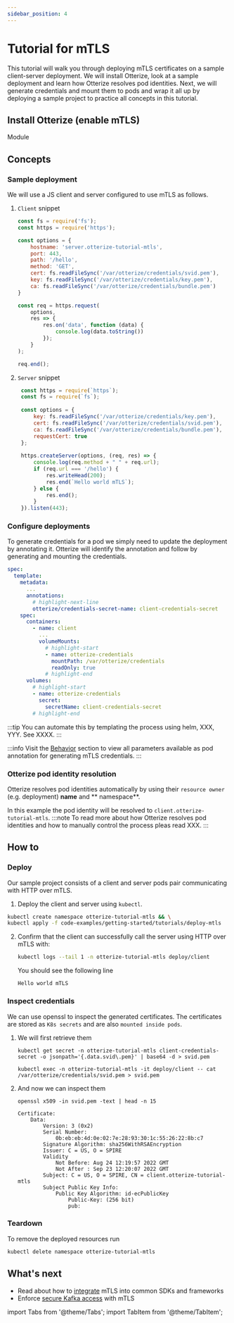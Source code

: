 ```yaml
---
sidebar_position: 4
---
```


# Tutorial for mTLS

This tutorial will walk you through deploying mTLS certificates on a sample client-server deployment.
We will install Otterize, look at a sample deployment and learn how Otterize resolves pod identities.
Next, we will generate credentials and mount them to pods
and wrap it all up by deploying a sample project to practice all concepts in this tutorial.

## Install Otterize (enable mTLS)

Module

## Concepts

### Sample deployment

We will use a JS client and server configured to use mTLS as follows.

1. `Client` snippet
    ```js
    const fs = require('fs');
    const https = require('https');
    
    const options = {
        hostname: 'server.otterize-tutorial-mtls',
        port: 443,
        path: '/hello',
        method: 'GET',
        cert: fs.readFileSync('/var/otterize/credentials/svid.pem'),
        key: fs.readFileSync('/var/otterize/credentials/key.pem'),
        ca: fs.readFileSync('/var/otterize/credentials/bundle.pem')
    }
    
    const req = https.request(
        options,
        res => {
            res.on('data', function (data) {
                console.log(data.toString())
            });
        }
    );
    
    req.end();
    ```
2. `Server` snippet
   ```js
    const https = require(`https`);
    const fs = require(`fs`);
    
    const options = {
        key: fs.readFileSync('/var/otterize/credentials/key.pem'),
        cert: fs.readFileSync('/var/otterize/credentials/svid.pem'),
        ca: fs.readFileSync('/var/otterize/credentials/bundle.pem'),
        requestCert: true
    };
    
    https.createServer(options, (req, res) => {
        console.log(req.method + " " + req.url);
        if (req.url === '/hello') {
            res.writeHead(200);
            res.end(`Hello world mTLS`);
        } else {
            res.end();
        }
    }).listen(443);
   ```

### Configure deployments

To generate credentials for a pod we simply need to update the deployment by annotating it. 
Otterize will identify the annotation and follow by generating and mounting the credentials.

```yaml
spec:
  template:
    metadata:
      ...
      annotations:
        # highlight-next-line
        otterize/credentials-secret-name: client-credentials-secret
    spec:
      containers:
        - name: client
          ...
          volumeMounts:
            # highlight-start
            - name: otterize-credentials
              mountPath: /var/otterize/credentials
              readOnly: true
            # highlight-end
      volumes:
        # highlight-start
        - name: otterize-credentials
          secret:
            secretName: client-credentials-secret
        # highlight-end
```

:::tip
You can automate this by templating the process using helm, XXX, YYY. See XXXX.
:::

:::info
Visit the [Behavior](/documentation/credential-operator/behavior) section to view all parameters available as pod
annotation for generating mTLS credentials.
:::

### Otterize pod identity resolution

Otterize resolves pod identities automatically by using their `resource owner` (e.g. deployment) **name** and **
namespace**.

In this example the pod identity will be resolved to `client.otterize-tutorial-mtls`.
:::note
To read more about how Otterize resolves pod identities and how to manually control the process pleas read XXX.
:::

## How to

### Deploy

Our sample project consists of a client and server pods pair communicating with HTTP over mTLS.

1. Deploy the client and server using `kubectl`.

```bash
kubectl create namespace otterize-tutorial-mtls && \
kubectl apply -f code-examples/getting-started/tutorials/deploy-mtls
```

2. Confirm that the client can successfully call the server using HTTP over mTLS with:

   ```bash
   kubectl logs --tail 1 -n otterize-tutorial-mtls deploy/client
   ```
   
   You should see the following line
   
   ```shell
   Hello world mTLS
   ```

### Inspect credentials

We can use openssl to inspect the generated certificates. The certificates are stored as `K8s secrets` and are also
`mounted inside pods`.

1. We will first retrieve them

   <Tabs>
     <TabItem value="secret-direct" label="K8s secret" default>

   ```shell
   kubectl get secret -n otterize-tutorial-mtls client-credentials-secret -o jsonpath='{.data.svid\.pem}' | base64 -d > svid.pem
   ```

   </TabItem>
     <TabItem value="secret-pod" label="K8s pod mount" default>

   ```shell
   kubectl exec -n otterize-tutorial-mtls -it deploy/client -- cat /var/otterize/credentials/svid.pem > svid.pem
   ```

   </TabItem>
   </Tabs>

2. And now we can inspect them

   ```shell
   openssl x509 -in svid.pem -text | head -n 15
   ```
   
   ```x509 title="Output"
   Certificate:
       Data:
           Version: 3 (0x2)
           Serial Number:
               0b:eb:eb:4d:0e:02:7e:28:93:30:1c:55:26:22:8b:c7
           Signature Algorithm: sha256WithRSAEncryption
           Issuer: C = US, O = SPIRE
           Validity
               Not Before: Aug 24 12:19:57 2022 GMT
               Not After : Sep 23 12:20:07 2022 GMT
           Subject: C = US, O = SPIRE, CN = client.otterize-tutorial-mtls
           Subject Public Key Info:
               Public Key Algorithm: id-ecPublicKey
                   Public-Key: (256 bit)
                   pub:
   ```

### Teardown

To remove the deployed resources run

```bash
kubectl delete namespace otterize-tutorial-mtls
```

## What's next

- Read about how to [integrate](/documentation/sdk-integration/credential-sdk-integration) mTLS into common SDKs and frameworks
- Enforce [secure Kafka access](/documentation/getting-started/kafka-mtls) with mTLS

import Tabs from '@theme/Tabs';
import TabItem from '@theme/TabItem';